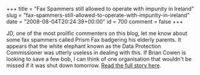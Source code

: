 +++
title = "Fax Spammers still allowed to operate with impunity in Ireland"
slug = "fax-spammers-still-allowed-to-operate-with-impunity-in-ireland"
date = "2008-08-04T20:24:39+00:00"
id = 700
comment = false
+++

JD, one of the most prolific commenters on this blog, let me know about some fax spammers called Prism Fax badgering his elderly parents. It appears that the white elephant known as the Data Protection Commissioner was utterly useless in dealing with this. If Brian Cowen is looking to save a few bob, I can think of one organisation that wouldn't be missed if it was shut down tomorrow. [Read the full story here](http://www.freewebs.com/jdeire/unsolicitedfaxes2008.htm).
